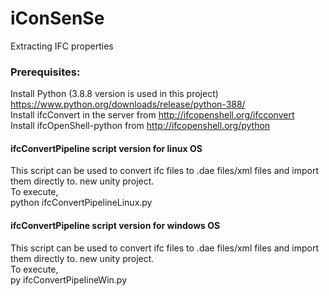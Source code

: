 # iConSenSe
Extracting IFC properties

### Prerequisites:
Install Python (3.8.8 version is used in this project) https://www.python.org/downloads/release/python-388/ <br>
Install ifcConvert in the server from http://ifcopenshell.org/ifcconvert <br>
Install ifcOpenShell-python from http://ifcopenshell.org/python <br>


#### ifcConvertPipeline script version for linux OS
This script can be used to convert ifc files to .dae files/xml files and import them directly to. new unity project. <br>
To execute, <br>
python ifcConvertPipelineLinux.py

#### ifcConvertPipeline script version for windows OS
This script can be used to convert ifc files to .dae files/xml files and import them directly to. new unity project. <br>
To execute,  <br>
py ifcConvertPipelineWin.py
